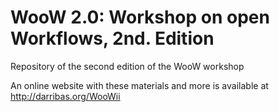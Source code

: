 # WooW 2.0: Workshop on open Workflows, 2nd. Edition

Repository of the second edition of the WooW workshop

An online website with these materials and more is available at
http://darribas.org/WooWii
